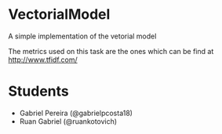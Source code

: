 # VectorialModel
A simple implementation of the vetorial model

The metrics used on this task are the ones which can be find at http://www.tfidf.com/


# Students
 - Gabriel Pereira (@gabrielpcosta18)
 - Ruan Gabriel (@ruankotovich)